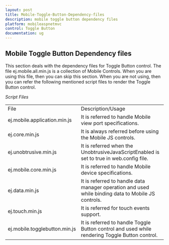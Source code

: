 ```yaml
---
layout: post
title: Mobile-Toggle-Button-Dependency-files
description: mobile toggle button dependency files
platform: mobileaspnetmvc
control: Toggle Button
documentation: ug
---
```


## Mobile Toggle Button Dependency files

This section deals with the dependency files for Toggle Button control. The file ej.mobile.all.min.js is a collection of Mobile Controls. When you are using this file, then you can skip this section. When you are not using, then you can refer the following mentioned script files to render the Toggle Button control.

_Script Files_

<table>
<tr>
<td>
File</td><td>
Description/Usage</td></tr>
<tr>
<td>
ej.mobile.application.min.js</td><td>
It is referred to handle Mobile view port specifications.</td></tr>
<tr>
<td>
ej.core.min.js</td><td>
It is always referred before using the Mobile JS controls.</td></tr>
<tr>
<td>
ej.unobtrusive.min.js</td><td>
It is referred when the UnobtrusiveJavaScriptEnabled is set to true in web.config file.</td></tr>
<tr>
<td>
ej.mobile.core.min.js</td><td>
It is referred to handle Mobile device specifications.</td></tr>
<tr>
<td>
ej.data.min.js</td><td>
It is referred to handle data manager operation and used while binding data to Mobile JS controls.</td></tr>
<tr>
<td>
ej.touch.min.js</td><td>
It is referred for touch events support.</td></tr>
<tr>
<td>
ej.mobile.togglebutton.min.js</td><td>
It is referred to handle Toggle Button control and used while rendering Toggle Button control.</td></tr>
</table>



